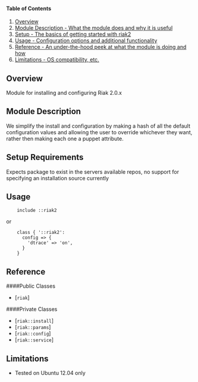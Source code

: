 #### Table of Contents

1. [Overview](#overview)
2. [Module Description - What the module does and why it is useful](#module-description)
3. [Setup - The basics of getting started with riak2](#setup)
4. [Usage - Configuration options and additional functionality](#usage)
5. [Reference - An under-the-hood peek at what the module is doing and how](#reference)
5. [Limitations - OS compatibility, etc.](#limitations)

## Overview

Module for installing and configuring Riak 2.0.x

## Module Description

We simplify the install and configuration by making a hash of all the default configuration values and allowing the user to override whichever they want, rather then making each one a puppet attribute.


## Setup Requirements

Expects package to exist in the servers available repos, no support for specifying an installation source currently


## Usage
```puppet
    include ::riak2
```

or

```puppet
    class { '::riak2':
      config => {
        'dtrace' => 'on',
      }
    }
```

## Reference
####Public Classes
 * [`riak`]

####Private Classes
 * [`riak::install`]
 * [`riak::params`]
 * [`riak::config`]
 * [`riak::service`]


## Limitations

* Tested on Ubuntu 12.04 only

